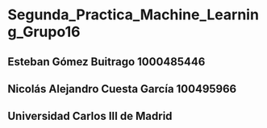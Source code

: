 # Segunda_Practica_Machine_Learning_Grupo16

## Esteban Gómez Buitrago 1000485446
## Nicolás Alejandro Cuesta García 100495966

## Universidad Carlos III de Madrid
